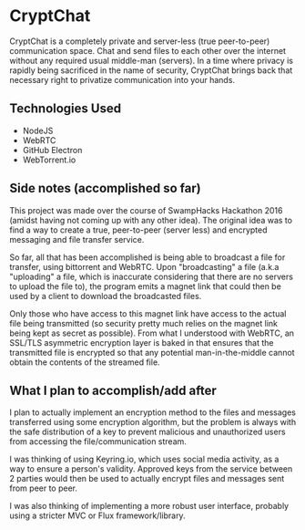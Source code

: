 # CryptChat
CryptChat is a completely private and server-less (true peer-to-peer) communication space. Chat and send files to each other over the internet without any required usual middle-man (servers). In a time where privacy is rapidly being sacrificed in the name of security, CryptChat brings back that necessary right to privatize communication into your hands.

## Technologies Used
* NodeJS
* WebRTC
* GitHub Electron
* WebTorrent.io

## Side notes (accomplished so far)
This project was made over the course of SwampHacks Hackathon 2016 (amidst having not coming up with any other idea). The original idea was to find a way to create a true, peer-to-peer (server less) and encrypted messaging and file transfer service.

So far, all that has been accomplished is being able to broadcast a file for transfer, using bittorrent and WebRTC. Upon "broadcasting" a file (a.k.a "uploading" a file, which is inaccurate considering that there are no servers to upload the file to), the program emits a magnet link that could then be used by a client to download the broadcasted files.

Only those who have access to this magnet link have access to the actual file being transmitted (so security pretty much relies on the magnet link being kept as secret as possible). From what I understood with WebRTC, an SSL/TLS asymmetric encryption layer is baked in that ensures that the transmitted file is encrypted so that any potential man-in-the-middle cannot obtain the contents of the streamed file.

## What I plan to accomplish/add after
I plan to actually implement an encryption method to the files and messages transferred using some encryption algorithm, but the problem is always with the safe distribution of a key to prevent malicious and unauthorized users from accessing the file/communication stream.

I was thinking of using Keyring.io, which uses social media activity, as a way to ensure a person's validity. Approved keys from the service between 2 parties would then be used to actually encrypt files and messages sent from peer to peer.

I was also thinking of implementing a more robust user interface, probably using a stricter MVC or Flux framework/library.